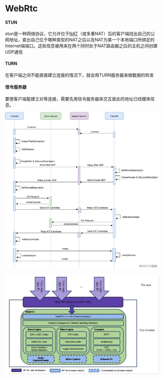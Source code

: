 # WebRtc

#### STUN

stun是一种网络协议，它允许位于[NAT](https://zh.wikipedia.org/wiki/网络地址转换)（或多重NAT）后的客户端找出自己的公网地址，查出自己位于哪种类型的NAT之后以及NAT为某一个本地端口所绑定的Internet端端口。这些信息被用来在两个同时处于NAT路由器之后的主机之间创建UDP通信

#### TURN

在客户端之间不能直接建立连接的情况下，就会用TURN服务器来做数据的转发

#### 信令服务器

要使客户端能建立对等连接，需要先用信令服务器来交互彼此的地址已经媒体信息。

![1548848974656508](../source/webrtc.png)

![img](../source/webrtc2.png)

